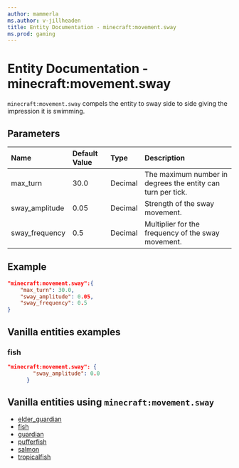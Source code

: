```yaml
---
author: mammerla
ms.author: v-jillheaden
title: Entity Documentation - minecraft:movement.sway
ms.prod: gaming
---
```


# Entity Documentation - minecraft:movement.sway

`minecraft:movement.sway` compels the entity to sway side to side giving the impression it is swimming.

## Parameters

|Name |Default Value  |Type  |Description  |
|:----------|:----------|:----------|:----------|
| max_turn| 30.0| Decimal| The maximum number in degrees the entity can turn per tick. |
| sway_amplitude| 0.05| Decimal| Strength of the sway movement. |
| sway_frequency| 0.5 | Decimal| Multiplier for the frequency of the sway movement. |

## Example

```json
"minecraft:movement.sway":{
    "max_turn": 30.0,
    "sway_amplitude": 0.05,
    "sway_frequency": 0.5
}
```

## Vanilla entities examples

### fish

```json
"minecraft:movement.sway": {
        "sway_amplitude": 0.0
      }
```

## Vanilla entities using `minecraft:movement.sway`

- [elder_guardian](../../../../Source/VanillaBehaviorPack_Snippets/entities/elder_guardian.md)
- [fish](../../../../Source/VanillaBehaviorPack_Snippets/entities/fish.md)
- [guardian](../../../../Source/VanillaBehaviorPack_Snippets/entities/guardian.md)
- [pufferfish](../../../../Source/VanillaBehaviorPack_Snippets/entities/pufferfish.md)
- [salmon](../../../../Source/VanillaBehaviorPack_Snippets/entities/salmon.md)
- [tropicalfish](../../../../Source/VanillaBehaviorPack_Snippets/entities/tropicalfish.md)